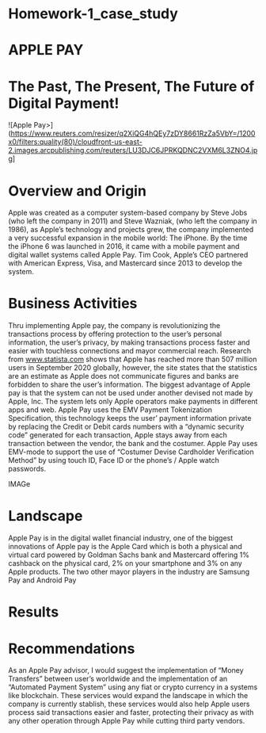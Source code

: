 # Homework-1_case_study

# APPLE PAY
# The Past, The Present, The Future of Digital Payment!

![Apple Pay>](https://www.reuters.com/resizer/q2XiQG4hQEy7zDY8661RzZa5VbY=/1200x0/filters:quality(80)/cloudfront-us-east-2.images.arcpublishing.com/reuters/LU3DJC6JPRKQDNC2VXM6L3ZNO4.jpg]





# Overview and Origin
Apple was created as a computer system-based company by Steve Jobs (who left the company in 2011) and Steve Wazniak, (who left the company in 1986), as Apple’s technology and projects grew, the company implemented a very successful expansion in the mobile world: The iPhone. By the time the iPhone 6 was launched in 2016, it came with a mobile payment and digital wallet systems called Apple Pay. Tim Cook, Apple’s CEO partnered with American Express, Visa, and Mastercard since 2013 to develop the system.

# Business Activities
Thru implementing Apple pay, the company is revolutionizing the transactions process by offering protection to the user’s personal information, the user’s privacy, by making transactions process faster and easier with touchless connections and mayor commercial reach. Research from www.statista.com  shows that Apple has reached more than 507 million users in September 2020 globally, however, the site states that the statistics are an estimate as Apple does not communicate figures and banks are forbidden to share the user’s information.
The biggest advantage of Apple pay is that the system can not be used under another devised not made by Apple, Inc. The system lets only Apple operators make payments in different apps and web. Apple Pay uses the EMV Payment Tokenization Specification, this technology keeps the user’ payment information private by replacing the Credit or Debit cards numbers with a “dynamic security code” generated for each transaction, Apple stays away from each transaction between the vendor, the bank and the costumer. Apple Pay uses EMV-mode to support the use of “Costumer Devise Cardholder Verification Method” by using touch ID, Face ID or the phone’s / Apple watch passwords.

IMAGe

# Landscape
Apple Pay is in the digital wallet financial industry, one of the biggest innovations of Apple pay is the Apple Card which is both a physical and virtual card powered by Goldman Sachs bank and Mastercard offering 1% cashback on the physical card, 2% on your smartphone and 3% on any Apple products. The two other mayor players in the industry are Samsung Pay and Android Pay

# Results

# Recommendations 
As an Apple Pay advisor, I would suggest the implementation of “Money Transfers” between user’s worldwide and the implementation of an “Automated Payment System” using any fiat or crypto currency in a systems like blockchain. These services would expand the landscape in which the company is currently stablish, these services would also help Apple users process said transactions easier and faster, protecting their privacy as with any other operation through Apple Pay while cutting third party vendors.
